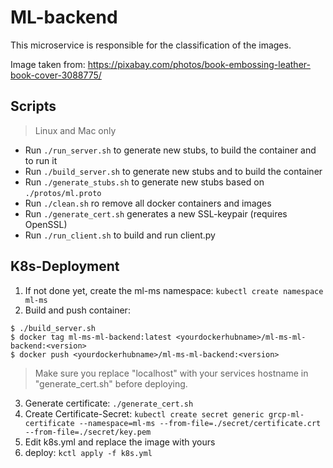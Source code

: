 # ML-backend
This microservice is responsible for the classification of the images.

Image taken from:
https://pixabay.com/photos/book-embossing-leather-book-cover-3088775/

## Scripts
> Linux and Mac only
* Run `./run_server.sh` to generate new stubs, to build the container and to run it
* Run `./build_server.sh` to generate new stubs and to build the container
* Run `./generate_stubs.sh` to generate new stubs based on `./protos/ml.proto`
* Run `./clean.sh` ro remove all docker containers and images
* Run `./generate_cert.sh` generates a new SSL-keypair  (requires OpenSSL)
* Run `./run_client.sh` to build and run client.py

## K8s-Deployment

1. If not done yet, create the ml-ms namespace:
  `kubectl create namespace ml-ms`
2. Build and push container: 
  ```
  $ ./build_server.sh
  $ docker tag ml-ms-ml-backend:latest <yourdockerhubname>/ml-ms-ml-backend:<version>
  $ docker push <yourdockerhubname>/ml-ms-ml-backend:<version>
  ```
> Make sure you replace "localhost" with your services hostname in "generate_cert.sh" before deploying.
3. Generate certificate: `./generate_cert.sh`
4. Create Certificate-Secret: `kubectl create secret generic grcp-ml-certificate --namespace=ml-ms --from-file=./secret/certificate.crt --from-file=./secret/key.pem`
5. Edit k8s.yml and replace the image with yours
6. deploy: `kctl apply -f k8s.yml`